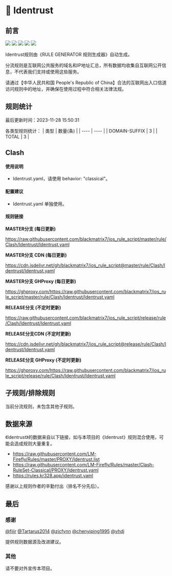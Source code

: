 # 🧸 Identrust

## 前言

![](https://shields.io/badge/-移除重复规则-ff69b4) ![](https://shields.io/badge/-DOMAIN与DOMAIN--SUFFIX合并-green) ![](https://shields.io/badge/-DOMAIN--SUFFIX间合并-critical) ![](https://shields.io/badge/-DOMAIN--SUFFIX与DOMAIN--KEYWORD合并-blue) ![](https://shields.io/badge/-IP--CIDR(6)合并-blueviolet) 

Identrust规则由《RULE GENERATOR 规则生成器》自动生成。

分流规则是互联网公共服务的域名和IP地址汇总，所有数据均收集自互联网公开信息，不代表我们支持或使用这些服务。

请通过【中华人民共和国 People's Republic of China】合法的互联网出入口信道访问规则中的地址，并确保在使用过程中符合相关法律法规。

## 规则统计

最后更新时间：2023-11-28 15:50:31

各类型规则统计：
| 类型 | 数量(条)  | 
| ---- | ----  |
| DOMAIN-SUFFIX | 3  | 
| TOTAL | 3  | 


## Clash 

#### 使用说明
- Identrust.yaml，请使用 behavior: "classical"。

#### 配置建议
- Identrust.yaml 单独使用。

#### 规则链接
**MASTER分支 (每日更新)**

https://raw.githubusercontent.com/blackmatrix7/ios_rule_script/master/rule/Clash/Identrust/Identrust.yaml

**MASTER分支 CDN (每日更新)**

https://cdn.jsdelivr.net/gh/blackmatrix7/ios_rule_script@master/rule/Clash/Identrust/Identrust.yaml

**MASTER分支 GHProxy (每日更新)**

https://ghproxy.com/https://raw.githubusercontent.com/blackmatrix7/ios_rule_script/master/rule/Clash/Identrust/Identrust.yaml

**RELEASE分支 (不定时更新)**

https://raw.githubusercontent.com/blackmatrix7/ios_rule_script/release/rule/Clash/Identrust/Identrust.yaml

**RELEASE分支CDN (不定时更新)**

https://cdn.jsdelivr.net/gh/blackmatrix7/ios_rule_script@release/rule/Clash/Identrust/Identrust.yaml

**RELEASE分支 GHProxy (不定时更新)**

https://ghproxy.com/https://raw.githubusercontent.com/blackmatrix7/ios_rule_script/release/rule/Clash/Identrust/Identrust.yaml

## 子规则/排除规则


当前分流规则，未包含其他子规则。

## 数据来源

《Identrust》的数据来自以下链接，如与本项目的《Identrust》规则混合使用，可能会造成规则大量重复。

- https://raw.githubusercontent.com/LM-Firefly/Rules/master/PROXY/Identrust.list
- https://raw.githubusercontent.com/LM-Firefly/Rules/master/Clash-RuleSet-Classical/PROXY/Identrust.yaml
- https://rules.kr328.app/identrust.yaml


感谢以上规则作者的辛勤付出（排名不分先后）。

## 最后

### 感谢

[@fiiir](https://github.com/fiiir) [@Tartarus2014](https://github.com/Tartarus2014) [@zjcfynn](https://github.com/zjcfynn) [@chenyiping1995](https://github.com/chenyiping1995) [@vhdj](https://github.com/vhdj)

提供规则数据源及改进建议。

### 其他

请不要对外宣传本项目。